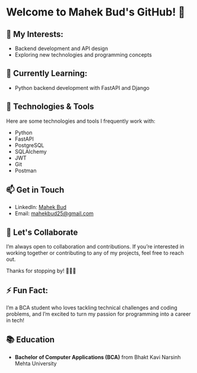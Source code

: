 # Welcome to Mahek Bud's GitHub! 👋

## 👀 My Interests:
- Backend development and API design
- Exploring new technologies and programming concepts

## 🌱 Currently Learning:
- Python backend development with FastAPI and Django

## 🔧 Technologies & Tools
Here are some technologies and tools I frequently work with:
- Python
- FastAPI
- PostgreSQL
- SQLAlchemy
- JWT
- Git
- Postman

## 📫 Get in Touch
- LinkedIn: [Mahek Bud](https://www.linkedin.com/in/mahek-bud-6778b530b/)
- Email: mahekbud25@gmail.com

## 🤝 Let's Collaborate
I’m always open to collaboration and contributions. If you’re interested in working together or contributing to any of my projects, feel free to reach out.

Thanks for stopping by! 👩‍💻🚀

## ⚡ Fun Fact:
I’m a BCA student who loves tackling technical challenges and coding problems, and I’m excited to turn my passion for programming into a career in tech!

## 📚 Education
- **Bachelor of Computer Applications (BCA)** from Bhakt Kavi Narsinh Mehta University
